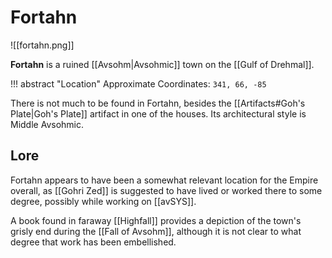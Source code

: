 # Fortahn

![[fortahn.png]]

**Fortahn** is a ruined [[Avsohm|Avsohmic]] town on the [[Gulf of Drehmal]]. 

!!! abstract "Location"
    Approximate Coordinates: `341, 66, -85`

There is not much to be found in Fortahn, besides the [[Artifacts#Goh's Plate|Goh's Plate]] artifact in one of the houses. Its architectural style is Middle Avsohmic.

## Lore

Fortahn appears to have been a somewhat relevant location for the Empire overall, as [[Gohri Zed]] is suggested to have lived or worked there to some degree, possibly while working on [[avSYS]].

A book found in faraway [[Highfall]] provides a depiction of the town's grisly end during the [[Fall of Avsohm]], although it is not clear to what degree that work has been embellished.
